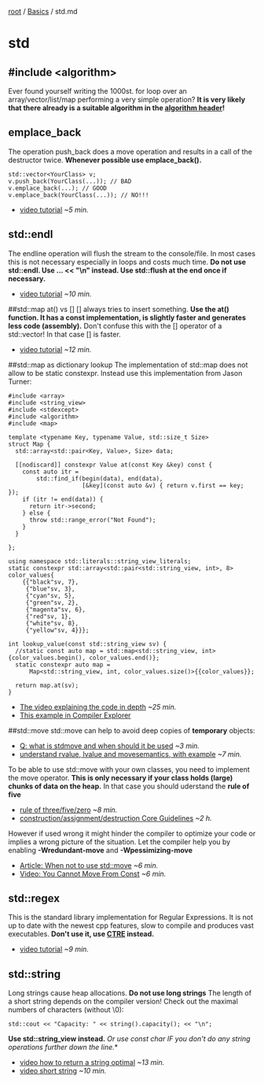 [root](../README.md) / [Basics](basics.md) / std.md
# std
## #include &lt;algorithm&gt;
Ever found yourself writing the 1000st. for loop over an array/vector/list/map performing a very simple operation?
**It is very likely that there already is a suitable algorithm in the [algorithm header](https://en.cppreference.com/w/cpp/algorithm)!**

## emplace_back
The operation push_back does a move operation and results in a call of the destructor twice.
**Whenever possible use emplace_back().**
```c_cpp
std::vector<YourClass> v;
v.push_back(YourClass(...)); // BAD
v.emplace_back(...); // GOOD
v.emplace_back(YourClass(...)); // NO!!!
```
- [video tutorial](https://www.youtube-nocookie.com/embed/uwv1uvi1OTU?rel=0) *~5 min.*

## std::endl
The endline operation will flush the stream to the console/file. In most cases this is not necessary especially in loops and costs much time.
**Do not use std::endl. Use ... << "\n" instead. Use std::flush at the end once if necessary.**

- [video tutorial](https://www.youtube-nocookie.com/embed/GMqQOEZYVJQ?rel=0&start=0&end=619) *~10 min.*

##std::map at() vs []
[] always tries to insert something.
**Use the at() function. It has a const implementation, is slightly faster and generates less code (assembly).**
Don't confuse this with the [] operator of a std::vector! In that case [] is faster.
- [video tutorial](https://www.youtube-nocookie.com/embed/kDqS1xVWGMg?rel=0)  *~12 min.*

##std::map as dictionary lookup
The implementation of std::map does not allow to be static constexpr. Instead use this implementation from Jason Turner:
```c_cpp
#include <array>
#include <string_view>
#include <stdexcept>
#include <algorithm>
#include <map>

template <typename Key, typename Value, std::size_t Size>
struct Map {
  std::array<std::pair<Key, Value>, Size> data;

  [[nodiscard]] constexpr Value at(const Key &key) const {
    const auto itr =
        std::find_if(begin(data), end(data),
                     [&key](const auto &v) { return v.first == key; });
    if (itr != end(data)) {
      return itr->second;
    } else {
      throw std::range_error("Not Found");
    }
  }

};

using namespace std::literals::string_view_literals;
static constexpr std::array<std::pair<std::string_view, int>, 8> color_values{
    {{"black"sv, 7},
     {"blue"sv, 3},
     {"cyan"sv, 5},
     {"green"sv, 2},
     {"magenta"sv, 6},
     {"red"sv, 1},
     {"white"sv, 8},
     {"yellow"sv, 4}}};

int lookup_value(const std::string_view sv) {
  //static const auto map = std::map<std::string_view, int>{color_values.begin(), color_values.end()};
  static constexpr auto map =
      Map<std::string_view, int, color_values.size()>{{color_values}};

  return map.at(sv);
}
```
- [The video explaining the code in depth](https://www.youtube-nocookie.com/embed/INn3xa4pMfg?rel=0) *~25 min.*
- [This example in Compiler Explorer](https://godbolt.org/z/cnrzKr)

##std::move
std::move can help to avoid deep copies of **temporary** objects:

- [Q: what is stdmove and when should it be used](https://stackoverflow.com/questions/3413470/what-is-stdmove-and-when-should-it-be-used#answer-42340735) *~3 min.*
- [understand rvalue, lvalue and movesemantics, with example](https://stackoverflow.com/questions/3106110/what-is-move-semantics#answer-3109981) *~7 min.*

To be able to use std::move with your own classes, you need to implement the move operator. 
**This is only necessary if your class holds (large) chunks of data on the heap.**
In that case you should uderstand the **rule of five**

- [rule of three/five/zero](https://en.cppreference.com/w/cpp/language/rule_of_three) *~8 min.*
- [construction/assignment/destruction Core Guidelines](https://github.com/isocpp/CppCoreGuidelines/blob/master/CppCoreGuidelines.md#cctor-constructors-assignments-and-destructors) *~2 h.*

However if used wrong it might hinder the compiler to optimize your code or implies a wrong picture of the situation. Let the compiler help you by enabling **-Wredundant-move** and **-Wpessimizing-move**

- [Article: When not to use std::move](https://developers.redhat.com/blog/2019/04/12/understanding-when-not-to-stdmove-in-c/)  *~6 min.*
- [Video: You Cannot Move From Const](https://www.youtube-nocookie.com/embed/ZKaoR3dP9uM?rel=0) *~6 min.*

## std::regex
This is the standard library implementation for Regular Expressions. It is not up to date with the newest cpp features, slow to compile and produces vast executables.
**Don't use it, use [CTRE](https://github.com/hanickadot/compile-time-regular-expressions) instead.**

- [video tutorial](https://www.youtube-nocookie.com/embed/8aRfJp1oZGA?rel=0) *~9 min.*
## std::string
Long strings cause heap allocations.
**Do not use long strings**
The length of a short string depends on the compiler version! Check out the maximal numbers of characters (without \0):
```c_cpp
std::cout << "Capacity: " << string().capacity(); << "\n";
```
**Use std::string_view instead.**
**Or use const char* IF you don't do any string operations further down the line.**

- [video how to return a string optimal](https://www.youtube-nocookie.com/embed/9mWWNYRHAIQ?rel=0) *~13 min.*
- [video short string](https://www.youtube-nocookie.com/embed/S7oVXMzTo4w?rel=0&start=224&end=745) *~10 min.*

